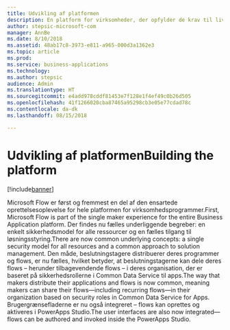 ```yaml
---
title: Udvikling af platformen
description: En platform for virksomheder, der opfylder de krav til livscyklus og overholdelse, som beslutningstagere og administratorer stiller.
author: stepsic-microsoft-com
manager: AnnBe
ms.date: 8/10/2018
ms.assetid: 48ab17c8-3973-e811-a965-000d3a1362e3
ms.topic: article
ms.prod: 
ms.service: business-applications
ms.technology: 
ms.author: stepsic
audience: Admin
ms.translationtype: HT
ms.sourcegitcommit: e4add978cddf81453e7f128e1f4ef49c0b26d505
ms.openlocfilehash: 41f1266020cba87465a95298cb3e05e77cdad78c
ms.contentlocale: da-dk
ms.lasthandoff: 08/15/2018

---
```

# <a name="building-the-platform"></a><span data-ttu-id="9d3ce-103">Udvikling af platformen</span><span class="sxs-lookup"><span data-stu-id="9d3ce-103">Building the platform</span></span>


[!include[banner](../../includes/banner.md)]

<span data-ttu-id="9d3ce-104">Microsoft Flow er først og fremmest en del af den ensartede oprettelsesoplevelse for hele platformen for virksomhedsprogrammer.</span><span class="sxs-lookup"><span data-stu-id="9d3ce-104">First, Microsoft Flow is part of the single maker experience for the entire Business Application platform.</span></span> <span data-ttu-id="9d3ce-105">Der findes nu fælles underliggende begreber: en enkelt sikkerhedsmodel for alle ressourcer og en fælles tilgang til løsningsstyring.</span><span class="sxs-lookup"><span data-stu-id="9d3ce-105">There are now common underlying concepts: a single security model for all resources and a common approach to solution management.</span></span> <span data-ttu-id="9d3ce-106">Den måde, beslutningstagere distribuerer deres programmer og flows, er nu fælles, hvilket betyder, at beslutningstagerne kan dele deres flows – herunder tilbagevendende flows – i deres organisation, der er baseret på sikkerhedsrollerne i Common Data Service til apps.</span><span class="sxs-lookup"><span data-stu-id="9d3ce-106">The way that makers distribute their applications and flows is now common, meaning makers can share their flows—including recurring flows—in their organization based on security roles in Common Data Service for Apps.</span></span> <span data-ttu-id="9d3ce-107">Brugergrænsefladerne er nu også integreret – flows kan oprettes og aktiveres i PowerApps Studio.</span><span class="sxs-lookup"><span data-stu-id="9d3ce-107">The user interfaces are also now integrated—flows can be authored and invoked inside the PowerApps Studio.</span></span>

